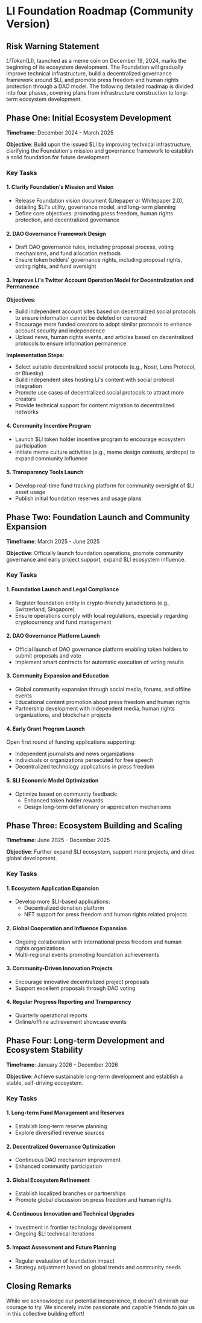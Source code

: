 # LI Foundation Roadmap (Community Version)

## Risk Warning Statement

$LI Token ($LI), launched as a meme coin on December 19, 2024, marks the beginning of its ecosystem development. The Foundation will gradually improve technical infrastructure, build a decentralized governance framework around $LI, and promote press freedom and human rights protection through a DAO model. The following detailed roadmap is divided into four phases, covering plans from infrastructure construction to long-term ecosystem development.

## Phase One: Initial Ecosystem Development

**Timeframe**: December 2024 - March 2025

**Objective**: Build upon the issued $LI by improving technical infrastructure, clarifying the Foundation's mission and governance framework to establish a solid foundation for future development.

### Key Tasks

#### 1. Clarify Foundation's Mission and Vision
- Release Foundation vision document (Litepaper or Whitepaper 2.0), detailing $LI's utility, governance model, and long-term planning
- Define core objectives: promoting press freedom, human rights protection, and decentralized governance

#### 2. DAO Governance Framework Design
- Draft DAO governance rules, including proposal process, voting mechanisms, and fund allocation methods
- Ensure token holders' governance rights, including proposal rights, voting rights, and fund oversight

#### 3. Improve Li's Twitter Account Operation Model for Decentralization and Permanence

**Objectives**:
- Build independent account sites based on decentralized social protocols to ensure information cannot be deleted or censored
- Encourage more funded creators to adopt similar protocols to enhance account security and independence
- Upload news, human rights events, and articles based on decentralized protocols to ensure information permanence

**Implementation Steps**:
- Select suitable decentralized social protocols (e.g., Nostr, Lens Protocol, or Bluesky)
- Build independent sites hosting Li's content with social protocol integration
- Promote use cases of decentralized social protocols to attract more creators
- Provide technical support for content migration to decentralized networks

#### 4. Community Incentive Program
- Launch $LI token holder incentive program to encourage ecosystem participation
- Initiate meme culture activities (e.g., meme design contests, airdrops) to expand community influence

#### 5. Transparency Tools Launch
- Develop real-time fund tracking platform for community oversight of $LI asset usage
- Publish initial foundation reserves and usage plans

## Phase Two: Foundation Launch and Community Expansion

**Timeframe**: March 2025 - June 2025

**Objective**: Officially launch foundation operations, promote community governance and early project support, expand $LI ecosystem influence.

### Key Tasks

#### 1. Foundation Launch and Legal Compliance
- Register foundation entity in crypto-friendly jurisdictions (e.g., Switzerland, Singapore)
- Ensure operations comply with local regulations, especially regarding cryptocurrency and fund management

#### 2. DAO Governance Platform Launch
- Official launch of DAO governance platform enabling token holders to submit proposals and vote
- Implement smart contracts for automatic execution of voting results

#### 3. Community Expansion and Education
- Global community expansion through social media, forums, and offline events
- Educational content promotion about press freedom and human rights
- Partnership development with independent media, human rights organizations, and blockchain projects

#### 4. Early Grant Program Launch
Open first round of funding applications supporting:
- Independent journalists and news organizations
- Individuals or organizations persecuted for free speech
- Decentralized technology applications in press freedom

#### 5. $LI Economic Model Optimization
- Optimize based on community feedback:
  - Enhanced token holder rewards
  - Design long-term deflationary or appreciation mechanisms

## Phase Three: Ecosystem Building and Scaling

**Timeframe**: June 2025 - December 2025

**Objective**: Further expand $LI ecosystem, support more projects, and drive global development.

### Key Tasks

#### 1. Ecosystem Application Expansion
- Develop more $LI-based applications:
  - Decentralized donation platform
  - NFT support for press freedom and human rights related projects

#### 2. Global Cooperation and Influence Expansion
- Ongoing collaboration with international press freedom and human rights organizations
- Multi-regional events promoting foundation achievements

#### 3. Community-Driven Innovation Projects
- Encourage innovative decentralized project proposals
- Support excellent proposals through DAO voting

#### 4. Regular Progress Reporting and Transparency
- Quarterly operational reports
- Online/offline achievement showcase events

## Phase Four: Long-term Development and Ecosystem Stability

**Timeframe**: January 2026 - December 2026

**Objective**: Achieve sustainable long-term development and establish a stable, self-driving ecosystem.

### Key Tasks

#### 1. Long-term Fund Management and Reserves
- Establish long-term reserve planning
- Explore diversified revenue sources

#### 2. Decentralized Governance Optimization
- Continuous DAO mechanism improvement
- Enhanced community participation

#### 3. Global Ecosystem Refinement
- Establish localized branches or partnerships
- Promote global discussion on press freedom and human rights

#### 4. Continuous Innovation and Technical Upgrades
- Investment in frontier technology development
- Ongoing $LI technical iterations

#### 5. Impact Assessment and Future Planning
- Regular evaluation of foundation impact
- Strategy adjustment based on global trends and community needs

## Closing Remarks

While we acknowledge our potential inexperience, it doesn't diminish our courage to try. We sincerely invite passionate and capable friends to join us in this collective building effort!
